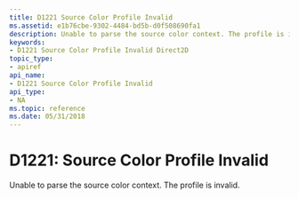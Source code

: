```yaml
---
title: D1221 Source Color Profile Invalid
ms.assetid: e1b76cbe-9302-4484-bd5b-d0f508690fa1
description: Unable to parse the source color context. The profile is invalid.
keywords:
- D1221 Source Color Profile Invalid Direct2D
topic_type:
- apiref
api_name:
- D1221 Source Color Profile Invalid
api_type:
- NA
ms.topic: reference
ms.date: 05/31/2018
---
```


# D1221: Source Color Profile Invalid

Unable to parse the source color context. The profile is invalid.






 

 

 
